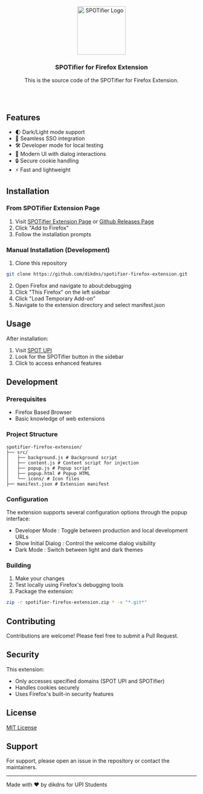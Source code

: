 <div align="center">
  <br/>
  <br/>
  <img src="https://cdn.jsdelivr.net/gh/DikDns/spotifier-firefox-extension@main/src/icons/icon-256.png" alt="SPOTifier Logo" width="128" height="128"/>
  <h3>SPOTifier for Firefox Extension</h3>
  <p>This is the source code of the SPOTifier for Firefox Extension.</p>
  <br/>
  <br/>
</div>

## Features

- 🌓 Dark/Light mode support
- 🔄 Seamless SSO integration
- 🛠️ Developer mode for local testing
- 🎨 Modern UI with dialog interactions
- 🔒 Secure cookie handling
- ⚡ Fast and lightweight

## Installation

### From SPOTifier Extension Page

1. Visit [SPOTifier Extension Page](https://spotifier-upi.vercel.app/extension) or [Github Releases Page](https://github.com/DikDns/spotifier-firefox-extension/releases)
2. Click "Add to Firefox"
3. Follow the installation prompts

### Manual Installation (Development)

1. Clone this repository

```bash
git clone https://github.com/dikdns/spotifier-firefox-extension.git
```

2. Open Firefox and navigate to about:debugging
3. Click "This Firefox" on the left sidebar
4. Click "Load Temporary Add-on"
5. Navigate to the extension directory and select manifest.json

## Usage

After installation:

1. Visit [SPOT UPI](https://spot.upi.edu/mhs)
2. Look for the SPOTifier button in the sidebar
3. Click to access enhanced features

## Development

### Prerequisites

- Firefox Based Browser
- Basic knowledge of web extensions

### Project Structure

```
spotifier-firefox-extension/
├── src/
│   ├── background.js # Background script
│   ├── content.js # Content script for injection
│   ├── popup.js # Popup script
│   ├── popup.html # Popup HTML
│   └── icons/ # Icon files
├── manifest.json # Extension manifest
```

### Configuration

The extension supports several configuration options through the popup interface:

- Developer Mode : Toggle between production and local development URLs
- Show Initial Dialog : Control the welcome dialog visibility
- Dark Mode : Switch between light and dark themes

### Building

1. Make your changes
2. Test locally using Firefox's debugging tools
3. Package the extension:

```bash
zip -r spotifier-firefox-extension.zip * -x "*.git*"
```

## Contributing

Contributions are welcome! Please feel free to submit a Pull Request.

## Security

This extension:

- Only accesses specified domains (SPOT UPI and SPOTifier)
- Handles cookies securely
- Uses Firefox's built-in security features

## License

[MIT License](/LICENSE)

## Support

For support, please open an issue in the repository or contact the maintainers.

---

Made with ❤️ by dikdns for UPI Students
